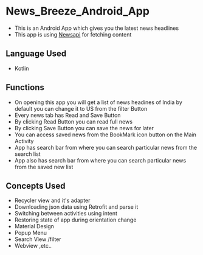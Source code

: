 # News_Breeze_Android_App
* This is an Android App which gives you the latest news headlines
* This app is using [Newsapi](https://newsapi.org/) for fetching content 
## Language Used
* Kotlin
## Functions
* On opening this app you will get a list of news headines of India by default you can change it to US from the filter Button
* Every news tab has Read and Save Button
* By clicking Read Button you can read full news
* By clicking Save Button you can save the news for later
* You can access saved news from the BookMark icon button on the Main Activity 
* App  has search bar from where you can search particular news from the search list 
* App also has search bar from where you can search particular news from the saved new list 
## Concepts Used 
* Recycler view and it's adapter 
* Downloading json data using Retrofit and parse it 
* Switching between activities using intent 
* Restoring state of app during orientation change 
* Material Design 
* Popup Menu 
* Search View /filter 
* Webview ,etc..



